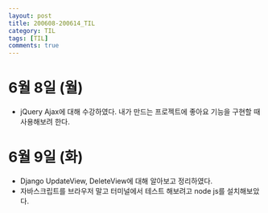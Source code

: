 ```yaml
---
layout: post
title: 200608-200614_TIL
category: TIL
tags: [TIL]
comments: true
---
```

6월 8일 (월)
=========
- jQuery Ajax에 대해 수강하였다. 내가 만드는 프로젝트에 좋아요 기능을 구현할 때 사용해보려 한다.

6월 9일 (화)
=========
- Django UpdateView, DeleteView에 대해 알아보고 정리하였다.
- 자바스크립트를 브라우저 말고 터미널에서 테스트 해보려고 node js를 설치해보았다.
